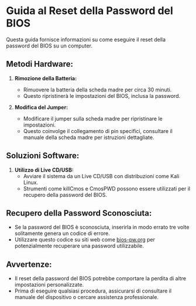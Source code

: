 # Guida al Reset della Password del BIOS

Questa guida fornisce informazioni su come eseguire il reset della password del BIOS su un computer.

## Metodi Hardware:

1. **Rimozione della Batteria:** 
   - Rimuovere la batteria della scheda madre per circa 30 minuti.
   - Questo ripristinerà le impostazioni del BIOS, inclusa la password.

2. **Modifica del Jumper:**
   - Modificare il jumper sulla scheda madre per ripristinare le impostazioni.
   - Questo coinvolge il collegamento di pin specifici, consultare il manuale della scheda madre per istruzioni dettagliate.

## Soluzioni Software:

1. **Utilizzo di Live CD/USB:**
   - Avviare il sistema da un Live CD/USB con distribuzioni come Kali Linux.
   - Strumenti come killCmos e CmosPWD possono essere utilizzati per il recupero della password del BIOS.

## Recupero della Password Sconosciuta:

- Se la password del BIOS è sconosciuta, inserirla in modo errato tre volte solitamente genera un codice di errore.
- Utilizzare questo codice su siti web come [bios-pw.org](https://bios-pw.org) per potenzialmente recuperare una password utilizzabile.

## Avvertenze:

- Il reset della password del BIOS potrebbe comportare la perdita di altre impostazioni personalizzate.
- Prima di eseguire qualsiasi procedura, assicurarsi di consultare il manuale del dispositivo o cercare assistenza professionale.


